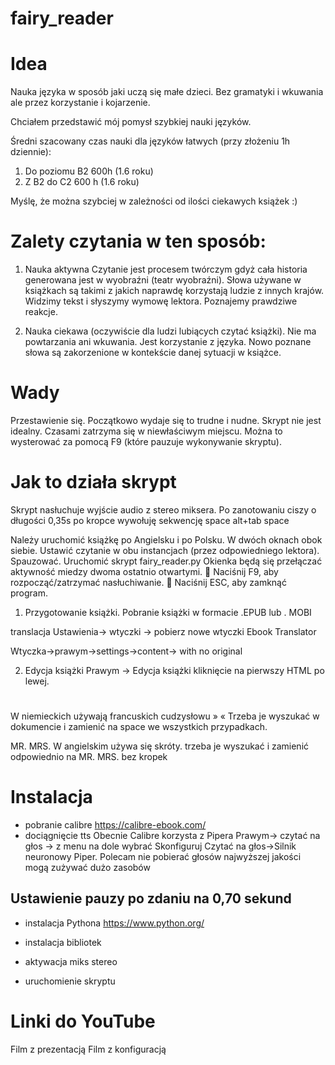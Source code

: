 # fairy_reader

# Idea

Nauka języka w sposób jaki uczą się małe dzieci. Bez gramatyki i wkuwania ale przez korzystanie i kojarzenie.

Chciałem przedstawić mój pomysł szybkiej nauki języków.

Średni szacowany czas nauki dla języków łatwych (przy złożeniu 1h dziennie):
1. Do poziomu B2 600h (1.6 roku)
2. Z B2 do C2 600 h (1.6 roku)

Myślę, że można szybciej w zależności od ilości ciekawych książek :)

# Zalety czytania w ten sposób:
1. Nauka aktywna
Czytanie jest procesem twórczym gdyż cała historia generowana jest w wyobraźni (teatr wyobraźni).
Słowa używane w książkach są takimi z jakich naprawdę korzystają ludzie z innych krajów.
Widzimy tekst i słyszymy wymowę lektora. Poznajemy prawdziwe reakcje.

2. Nauka ciekawa (oczywiście dla ludzi lubiących czytać książki).
Nie ma powtarzania ani wkuwania. Jest korzystanie z języka. Nowo poznane słowa są zakorzenione w kontekście danej sytuacji w książce. 

# Wady
Przestawienie się.
Początkowo wydaje się to trudne i nudne.
Skrypt nie jest idealny. Czasami zatrzyma się w niewłaściwym miejscu.
Można to wysterować za pomocą F9 (które pauzuje wykonywanie skryptu).

# Jak to działa skrypt

Skrypt nasłuchuje wyjście audio z stereo miksera. Po zanotowaniu ciszy o długości 0,35s po kropce wywołuję sekwencję space alt+tab space

Należy uruchomić książkę po Angielsku i po Polsku. W dwóch oknach obok siebie.
Ustawić czytanie w obu instancjach (przez odpowiedniego lektora).
Spauzować.
Uruchomić skrypt fairy_reader.py
Okienka będą się przełączać aktywność miedzy dwoma ostatnio otwartymi.
🔵 Naciśnij F9, aby rozpocząć/zatrzymać nasłuchiwanie.
🔴 Naciśnij ESC, aby zamknąć program.

1. Przygotowanie książki.
Pobranie książki w formacie .EPUB lub . MOBI

translacja
Ustawienia-> wtyczki -> pobierz nowe wtyczki Ebook Translator

Wtyczka->prawym->settings->content-> with no original

2. Edycja książki
Prawym -> Edycja książki
kliknięcie na pierwszy HTML po lewej.

# 
W niemieckich używają francuskich cudzysłowu
» «
Trzeba je wyszukać w dokumencie i zamienić na space we wszystkich przypadkach.

MR. MRS.
W angielskim używa się skróty. 
trzeba je wyszukać i zamienić odpowiednio na MR. MRS. bez kropek

# Instalacja
- pobranie calibre
https://calibre-ebook.com/ 
- dociągnięcie tts
Obecnie Calibre korzysta z Pipera
Prawym-> czytać na głos -> z menu na dole wybrać Skonfiguruj Czytać na głos->Silnik neuronowy Piper.
Polecam nie pobierać głosów najwyższej jakości mogą zużywać dużo zasobów

## Ustawienie pauzy po zdaniu na 0,70 sekund
- instalacja Pythona 
https://www.python.org/

- instalacja bibliotek

- aktywacja miks stereo

- uruchomienie skryptu

# Linki do YouTube
Film z prezentacją
Film z konfiguracją